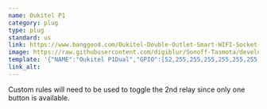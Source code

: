 ```yaml
---
name: Oukitel P1
category: plug
type: plug
standard: us
link: https://www.banggood.com/Oukitel-Double-Outlet-Smart-WIFI-Socket-US-Plug-APP-Remote-Control-Timing-Smart-Home-Switch-Power-Ou-p-1371092.html
image: https://raw.githubusercontent.com/digiblur/Sonoff-Tasmota/development/jpgs/OukitelP1.JPG
template: '{"NAME":"Oukitel P1Dual","GPIO":[52,255,255,255,255,255,255,255,22,17,255,21,255],"FLAG":0,"BASE":18}' 
link_alt: 
---
```



Custom rules will need to be used to toggle the 2nd relay since only one button is available.





